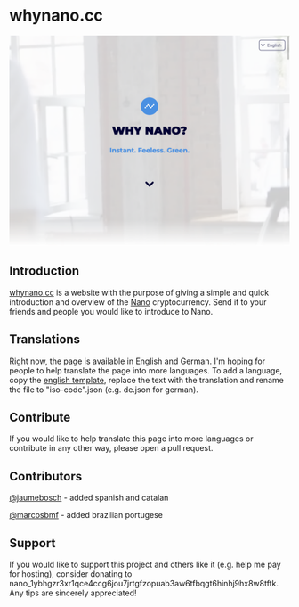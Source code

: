 # whynano.cc



![whynano.cc hero section](readme/hero.png)

## Introduction

[whynano.cc](whynano.cc) is a website with the purpose of giving a simple and quick introduction and overview of the [Nano](www.nano.org) cryptocurrency. Send it to your friends and people you would like to introduce to Nano.



## Translations

Right now, the page is available in English and German. I'm hoping for people to help translate the page into more languages. To add a language, copy the [english template](languages/en.json), replace the text with the translation and rename the file to "iso-code".json (e.g. de.json for german).





## Contribute

If you would like to help translate this page into more languages or contribute in any other way, please open a pull request.


## Contributors

[@jaumebosch](https://www.twitter.com/jaumebosch) - added spanish and catalan

[@marcosbmf](https://www.twitter.com/marcosbmf) - added brazilian portugese

## Support

If you would like to support this project and others like it (e.g. help me pay for hosting), consider donating to nano_1ybhgzr3xr1qce4ccg6jou7jrtgfzopuab3aw6tfbqgt6hinhj9hx8w8tftk. Any tips are sincerely appreciated!